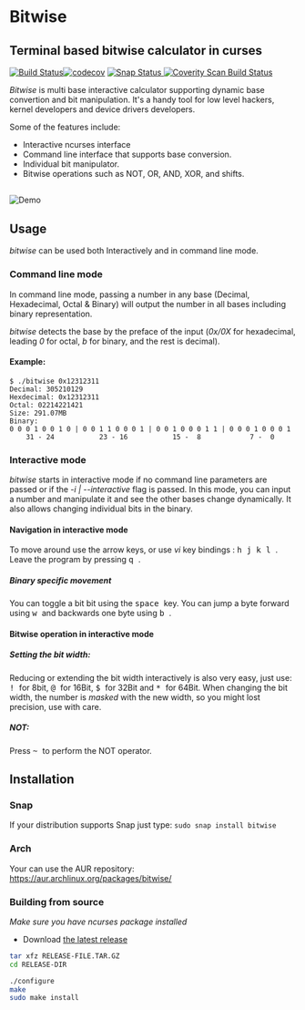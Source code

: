 # Bitwise
## Terminal based bitwise calculator in curses
[![Build Status](https://travis-ci.org/mellowcandle/bitwise.svg?branch=master)](https://travis-ci.org/mellowcandle/bitwise)[![codecov](https://codecov.io/gh/mellowcandle/bitwise/branch/master/graph/badge.svg)](https://codecov.io/gh/mellowcandle/bitwise)
[![Snap Status](https://build.snapcraft.io/badge/mellowcandle/bitwise.svg)](https://build.snapcraft.io/user/mellowcandle/bitwise)<a href="https://scan.coverity.com/projects/mellowcandle-bitwise">
  <img alt="Coverity Scan Build Status"
       src="https://img.shields.io/coverity/scan/18170.svg"/>
</a>

_Bitwise_ is multi base interactive calculator supporting dynamic base convertion and bit manipulation.
It's a handy tool for low level hackers, kernel developers and device drivers developers.

Some of the features include:
* Interactive ncurses interface
* Command line interface that supports base conversion.
* Individual bit manipulator.
* Bitwise operations such as NOT, OR, AND, XOR, and shifts.



##

![Demo](https://github.com/mellowcandle/bitwise/raw/master/resources/bitwise.gif "Bitwise demo")

## Usage
_bitwise_ can be used both Interactively and in command line mode.

### Command line mode
In command line mode, passing a number in any base (Decimal, Hexadecimal, Octal & Binary) will output the number in all bases including binary representation.

_bitwise_ detects the base by the preface of the input (_0x/0X_ for hexadecimal, leading _0_ for octal, _b_ for binary, and the rest is decimal).

#### Example:

```
$ ./bitwise 0x12312311
Decimal: 305210129
Hexdecimal: 0x12312311
Octal: 02214221421
Size: 291.07MB
Binary:
0 0 0 1 0 0 1 0 | 0 0 1 1 0 0 0 1 | 0 0 1 0 0 0 1 1 | 0 0 0 1 0 0 0 1 
    31 - 24           23 - 16           15 -  8            7 -  0     
```

### Interactive mode
_bitwise_ starts in interactive mode if no command line parameters are passed or if the _-i | --interactive_ flag is passed.
In this mode, you can input a number and manipulate it and see the other bases change dynamically.
It also allows changing individual bits in the binary.

#### Navigation in interactive mode
To move around use the arrow keys, or use _vi_ key bindings : <kbd> h </kbd> <kbd> j </kbd> <kbd> k </kbd> <kbd> l </kbd>.
Leave the program by pressing <kbd> q </kbd>.

##### Binary specific movement
You can toggle a bit bit using the <kbd> space </kbd> key.
You can jump a byte forward using <kbd> w </kbd> and backwards one byte using <kbd> b </kbd>. 

#### Bitwise operation in interactive mode

##### Setting the bit width:

Reducing or extending the bit width interactively is also very easy, just use:
<kbd> ! </kbd> for 8bit, <kbd> @ </kbd>  for 16Bit, <kbd> $ </kbd> for 32Bit and <kbd> * </kbd> for 64Bit.
When changing the bit width, the number is *masked* with the new width, so you might lost precision, use with care.

##### NOT:

Press <kbd> ~ </kbd> to perform the NOT operator.

## Installation

### Snap
If your distribution supports Snap just type:
`
sudo snap install bitwise
`

### Arch
Your can use the AUR repository: https://aur.archlinux.org/packages/bitwise/

### Building from source
*Make sure you have ncurses package installed*

- Download [the latest release](https://github.com/mellowcandle/bitwise/releases/latest)

```sh
tar xfz RELEASE-FILE.TAR.GZ
cd RELEASE-DIR

./configure
make
sudo make install
```
